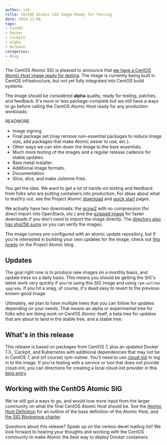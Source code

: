 ```yaml
---
author: jzb
title: CentOS Atomic SIG Image Ready for Testing
date: 2014-11-06 
tags:
- CentOS
- Docker
- Cockpit
- alpha
- Release
categories:
- Blog
---
```

The CentOS Atomic SIG is pleased to announce that [we have a CentOS Atomic Host image ready for testing](http://buildlogs.centos.org/rolling/7/). The image is currently being built in CentOS infrastructure, but not yet fully integrated into CentOS build systems.

The image should be considered **alpha** quality, ready for testing, patches, and feedback. It's more or less package-complete but we still have a ways to go before calling the CentOS Atomic Host ready for any production workloads:

READMORE

 * Image signing.
 * Final package set (may remove non-essential packages to reduce image size, add packages that make Atomic easier to use, etc.). 
 * Other ways we can slim down the image to the bare essentials.
 * Much more testing of the images and a regular release cadence for stable updates.
 * Bare metal installer. 
 * Additional image formats.
 * Documentation.
 * Slice, dice, and make Julienne fries.

You get the idea. We want to get a lot of hands-on testing and feedback from folks who are putting containers into production. For ideas about what to test/try out, see the Project Atomic [download](http://www.projectatomic.io/download/) and [quick start](http://www.projectatomic.io/docs/quickstart/) pages.

We actually have two downloads: the [qcow2](http://buildlogs.centos.org/rolling/7/CentOS-7-x86_64-AtomicHost-20141029_02.qcow2) with no compression (for direct import into OpenStack, *etc.*) and the [gzipped image](http://buildlogs.centos.org/rolling/7/CentOS-7-x86_64-AtomicHost-20141029_02.qcow2.gz) for faster downloads if you don't need to import the image directly. The [directory also has sha256 sums](http://buildlogs.centos.org/rolling/7/) so you can verify the images.

The image comes pre-configured with an atomic update repository, but if you're interested in building your own updates for the image, check out [this howto](http://www.projectatomic.io/blog/2014/11/build-your-own-atomic-updates/) on the Project Atomic blog.

## Updates

The goal right now is to produce new images on a monthly basis, and update tress on a daily basis. This means you should be getting the SIG's latest work very quickly if you're using this SIG image and using `rpm-ostree upgrade`. If you hit a snag, of course, it's dead easy to revert to the previous known-good image.

Ultimately, we plan to have multiple trees that you can follow for updates depending on your needs. That means an alpha or experimental tree for folks who are doing work on CentOS Atomic itself, a beta tree for updates that are about to land in the stable tree, and a stable tree.

## What's in this release

This release is based on packages from CentOS 7, plus an updated Docker 1.3., Cockpit, and Kubernetes with additional dependencies that may not be in CentOS 7, and (of course) rpm-ostree.
You'll need to use [cloud-init](http://cloudinit.readthedocs.org/en/latest/) to log in to the image. If you're testing with a service or tool that does not provide cloud-init, you can directions for creating a local cloud-init provider in this [blog entry](https://www.technovelty.org/linux/running-cloud-images-locally.html).

## Working with the CentOS Atomic SIG

We've still got a ways to go, and would love more input from the larger community on what the final CentOS Atomic Host should be. See the [Atomic Host Definition](https://gist.github.com/jzb/0f336c6f23a0ba145b0a) for an outline of the base definition of the Atomic Host, and [the SIG Workgroup charter](http://wiki.centos.org/SpecialInterestGroup/Atomic). 

Questions about this release? Speak up on the centos-devel mailing list! We look forward to hearing your thoughts and working with the CentOS community to make Atomic the best way to deploy Docker containers.
